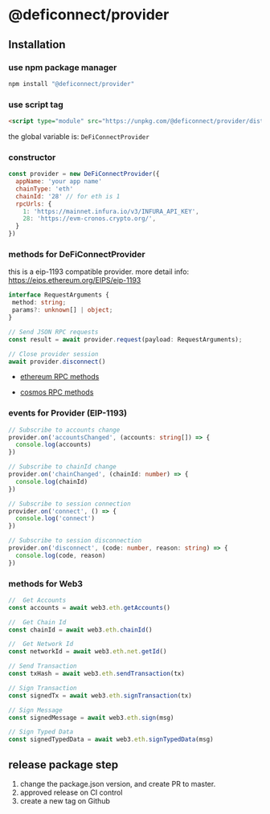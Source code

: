 # @deficonnect/provider

## Installation

### use npm package manager

```bash
npm install "@deficonnect/provider"
```

### use script tag

```html
<script type="module" src="https://unpkg.com/@deficonnect/provider/dist/index.umd.js"></script>
```

the global variable is: `DeFiConnectProvider`

### constructor

```javascript
const provider = new DeFiConnectProvider({
  appName: 'your app name'
  chainType: 'eth'
  chainId: '28' // for eth is 1
  rpcUrls: {
    1: 'https://mainnet.infura.io/v3/INFURA_API_KEY',
    28: 'https://evm-cronos.crypto.org/',
  }
})
```

### methods for DeFiConnectProvider

this is a eip-1193 compatible provider.
more detail info: https://eips.ethereum.org/EIPS/eip-1193

```typescript
interface RequestArguments {
 method: string;
 params?: unknown[] | object;
}

// Send JSON RPC requests
const result = await provider.request(payload: RequestArguments);

// Close provider session
await provider.disconnect()
```

- [ethereum RPC methods](./ethereum-rpc.md)

- [cosmos RPC methods](./cosmos-rpc.md)
  
### events for Provider (EIP-1193)

```typescript
// Subscribe to accounts change
provider.on('accountsChanged', (accounts: string[]) => {
  console.log(accounts)
})

// Subscribe to chainId change
provider.on('chainChanged', (chainId: number) => {
  console.log(chainId)
})

// Subscribe to session connection
provider.on('connect', () => {
  console.log('connect')
})

// Subscribe to session disconnection
provider.on('disconnect', (code: number, reason: string) => {
  console.log(code, reason)
})
```

### methods for Web3

```typescript
//  Get Accounts
const accounts = await web3.eth.getAccounts()

//  Get Chain Id
const chainId = await web3.eth.chainId()

//  Get Network Id
const networkId = await web3.eth.net.getId()

// Send Transaction
const txHash = await web3.eth.sendTransaction(tx)

// Sign Transaction
const signedTx = await web3.eth.signTransaction(tx)

// Sign Message
const signedMessage = await web3.eth.sign(msg)

// Sign Typed Data
const signedTypedData = await web3.eth.signTypedData(msg)
```

## release package step

1. change the package.json version, and create PR to master.
2. approved release on CI control
3. create a new tag on Github
